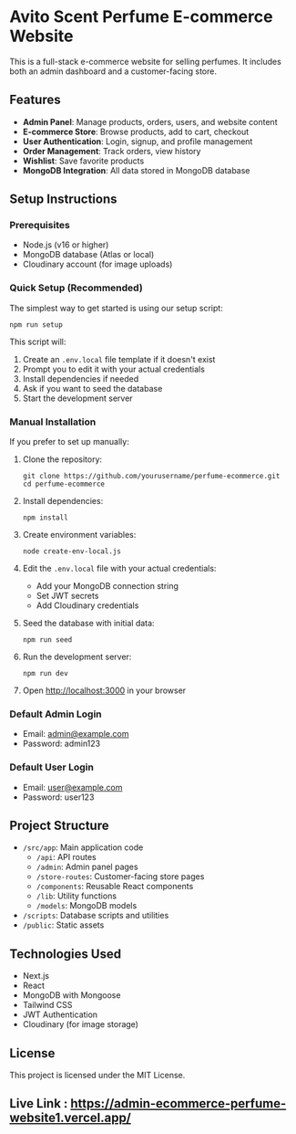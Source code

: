 # Avito Scent Perfume E-commerce Website

This is a full-stack e-commerce website for selling perfumes. It includes both an admin dashboard and a customer-facing store.

## Features

- **Admin Panel**: Manage products, orders, users, and website content
- **E-commerce Store**: Browse products, add to cart, checkout
- **User Authentication**: Login, signup, and profile management
- **Order Management**: Track orders, view history
- **Wishlist**: Save favorite products
- **MongoDB Integration**: All data stored in MongoDB database

## Setup Instructions

### Prerequisites

- Node.js (v16 or higher)
- MongoDB database (Atlas or local)
- Cloudinary account (for image uploads)

### Quick Setup (Recommended)

The simplest way to get started is using our setup script:

```
npm run setup
```

This script will:
1. Create an `.env.local` file template if it doesn't exist
2. Prompt you to edit it with your actual credentials
3. Install dependencies if needed
4. Ask if you want to seed the database
5. Start the development server

### Manual Installation

If you prefer to set up manually:

1. Clone the repository:
   ```
   git clone https://github.com/yourusername/perfume-ecommerce.git
   cd perfume-ecommerce
   ```

2. Install dependencies:
   ```
   npm install
   ```

3. Create environment variables:
   ```
   node create-env-local.js
   ```

4. Edit the `.env.local` file with your actual credentials:
   - Add your MongoDB connection string
   - Set JWT secrets
   - Add Cloudinary credentials

5. Seed the database with initial data:
   ```
   npm run seed
   ```

6. Run the development server:
   ```
   npm run dev
   ```

7. Open [http://localhost:3000](http://localhost:3000) in your browser

### Default Admin Login

- Email: admin@example.com
- Password: admin123

### Default User Login

- Email: user@example.com
- Password: user123

## Project Structure

- `/src/app`: Main application code
  - `/api`: API routes
  - `/admin`: Admin panel pages
  - `/store-routes`: Customer-facing store pages
  - `/components`: Reusable React components
  - `/lib`: Utility functions
  - `/models`: MongoDB models
- `/scripts`: Database scripts and utilities
- `/public`: Static assets

## Technologies Used

- Next.js
- React
- MongoDB with Mongoose
- Tailwind CSS
- JWT Authentication
- Cloudinary (for image storage)

## License

This project is licensed under the MIT License.

## Live Link : https://admin-ecommerce-perfume-website1.vercel.app/

